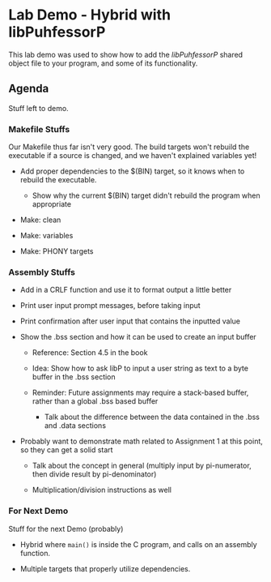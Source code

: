 
# Lab Demo - Hybrid with libPuhfessorP

This lab demo was used to show how to add the *libPuhfessorP* shared object file to your program, and some of its functionality.

## Agenda

Stuff left to demo.

### Makefile Stuffs

Our Makefile thus far isn't very good. The build targets won't rebuild the executable if a source is changed, and we haven't explained variables yet!

* Add proper dependencies to the $(BIN) target, so it knows when to rebuild the executable.

    * Show why the current $(BIN) target didn't rebuild the program when appropriate

* Make: clean

* Make: variables

* Make: PHONY targets

### Assembly Stuffs

* Add in a CRLF function and use it to format output a little better

* Print user input prompt messages, before taking input

* Print confirmation after user input that contains the inputted value

* Show the .bss section and how it can be used to create an input buffer

    * Reference: Section 4.5 in the book

    * Idea: Show how to ask libP to input a user string as text to a byte buffer in the .bss section

    * Reminder: Future assignments may require a stack-based buffer, rather than a global .bss based buffer

        * Talk about the difference between the data contained in the .bss and .data sections

* Probably want to demonstrate math related to Assignment 1 at this point, so they can get a solid start

    * Talk about the concept in general (multiply input by pi-numerator, then divide result by pi-denominator)

    * Multiplication/division instructions as well

### For Next Demo

Stuff for the next Demo (probably)

* Hybrid where ```main()``` is inside the C program, and calls on an assembly function.

* Multiple targets that properly utilize dependencies.







